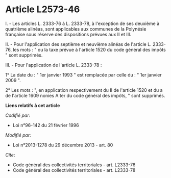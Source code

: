 # Article L2573-46

I. - Les articles L. 2333-76 à L. 2333-78, à l'exception de ses deuxième à quatrième alinéas, sont applicables aux communes
de la Polynésie française sous réserve des dispositions prévues aux II et III. 

II. - Pour l'application des septième et neuvième  alinéas de l'article L. 2333-76, les mots : " ou la taxe prévue à
l'article 1520 du code général des impôts " sont supprimés. 

III. - Pour l'application de l'article L. 2333-78 : 

1° La date du : " 1er janvier 1993 " est remplacée par celle du : " 1er janvier 2009 ". 

2° Les mots : ", en application respectivement du II de l'article 1520 et du a de l'article 1609 nonies A ter du code général
des impôts, " sont supprimés.

**Liens relatifs à cet article**

_Codifié par_:

  - Loi n°96-142 du 21 février 1996

_Modifié par_:

  - Loi n°2013-1278 du 29 décembre 2013 - art. 80

_Cite_:

  - Code général des collectivités territoriales - art. L2333-76
  - Code général des collectivités territoriales - art. L2333-78

